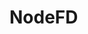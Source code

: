 # NodeFD

<!-- - Implemented password hashing with Argon and added extra security by concatenating user passwords with randomly generated salts before hashing along with  similar logic to verify user-inputted passwords during login requests against the encrypted stored versions. -->
